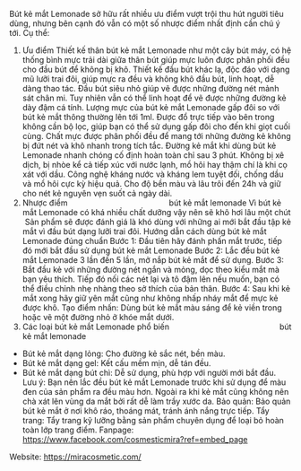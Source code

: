 Bút kẻ mắt Lemonade sở hữu rất nhiều ưu điểm vượt trội thu hút người tiêu dùng, nhưng bên cạnh đó vẫn có một số nhược điểm nhất định cần chú ý tới. Cụ thể:

1. Ưu điểm
Thiết kế thân bút kẻ mắt Lemonade như một cây bút máy, có hệ thống bình mực trải dài giữa thân bút giúp mực luôn được phân phối đều cho đầu bút để không bị khô.
Thiết kế đầu bút khác lạ, độc đáo với dạng mũ lưỡi trai đôi, giúp mực ra đều và không khô đầu bút, linh hoạt, dễ dàng thao tác.
Đầu bút siêu nhỏ giúp vẽ được những đường nét mảnh sát chân mi. Tuy nhiên vẫn có thể linh hoạt để vẽ được những đường kẻ dày đậm cá tính.
Lượng mực của bút kẻ mắt Lemonade gấp đôi so với bút kẻ mắt thông thường lên tới 1ml. Được đổ trực tiếp vào bên trong không cần bộ lọc, giúp bạn có thể sử dụng gấp đôi cho đến khi giọt cuối cùng.
Chất mực được phân phối đều để mang tới những đường kẻ không bị đứt nét và khô nhanh trong tích tắc.
Đường kẻ mắt khi dùng bút kẻ Lemonade nhanh chóng cố định hoàn toàn chỉ sau 3 phút. Không bị xê dịch, bị nhòe kể cả tiếp xúc với nước lạnh, mồ hôi hay thậm chí là khi cọ xát với dầu.
Công nghệ kháng nước và kháng lem tuyệt đối, chống dầu và mồ hôi cực kỳ hiệu quả. Cho độ bền màu và lâu trôi đến 24h và giữ cho nét kẻ nguyên vẹn suốt cả ngày dài.
2. Nhược điểm
                                             bút kẻ mắt lemonade
Vì bút kẻ mắt Lemonade có khá nhiều chất dưỡng vậy nên sẽ khô hơi lâu một chút
 Sản phẩm sẽ được đánh giá là khó dùng với những ai mới bắt đầu tập kẻ mắt vì đầu bút dạng lưỡi trai đôi.
Hướng dẫn cách dùng bút kẻ mắt Lemonade đúng chuẩn
Bước 1: Đầu tiên hãy đánh phấn mắt trước, tiếp đó mới bắt đầu sử dụng bút kẻ mắt Lemonade
Bước 2: Lắc đều bút kẻ mắt Lemonade 3 lần đến 5 lần, mở nắp bút kẻ mắt để sử dụng.
Bước 3: Bắt đầu kẻ với những đường nét ngắn và mỏng, dọc theo kiểu mắt mà bạn yêu thích. Tiếp đó nối các nét lại và tô đậm lên nếu muốn, bạn có thể điều chỉnh nhẹ nhàng theo sở thích của bản thân.
Bước 4: Sau khi kẻ mắt xong hãy giữ yên mắt cũng như không nhấp nháy mắt để mực kẻ được khô.
Tạo điểm nhấn: Dùng bút kẻ mắt màu sáng để kẻ viền trong hoặc vẽ một đường nhỏ ở khóe mắt dưới.
3. Các loại bút kẻ mắt Lemonade phổ biến
                                                 bút kẻ mắt lemonade
- Bút kẻ mắt dạng lỏng: Cho đường kẻ sắc nét, bền màu.
- Bút kẻ mắt dạng gel: Kết cấu mềm mịn, dễ tán đều.
- Bút kẻ mắt dạng bút chì: Dễ sử dụng, phù hợp với người mới bắt đầu.
Lưu ý: Bạn nên lắc đều bút kẻ mắt Lemonade trước khi sử dụng để màu đen của sản phẩm ra đều màu hơn. Ngoài ra khi kẻ mắt cũng không nên chà xát lên vùng da mắt bởi rất dễ làm trầy xước da.
Bảo quản: Bảo quản bút kẻ mắt ở nơi khô ráo, thoáng mát, tránh ánh nắng trực tiếp.
Tẩy trang: Tẩy trang kỹ lưỡng bằng sản phẩm chuyên dụng để loại bỏ hoàn toàn lớp trang điểm.
Fanpage: https://www.facebook.com/cosmesticmira?ref=embed_page


Website: https://miracosmetic.com/
